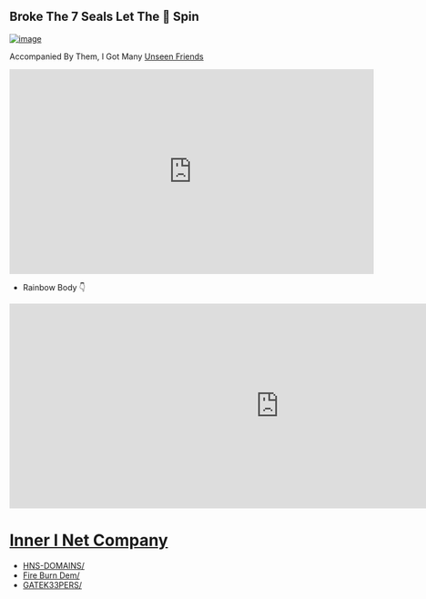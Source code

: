 ## Broke The 7 Seals Let The 🌈 Spin

[![image](https://user-images.githubusercontent.com/37987346/101999396-a37e4380-3caa-11eb-8cc6-e61fb53c7855.png)](http://shapereality.innerinetcompany.hns.to/)

Accompanied By Them, I Got Many [Unseen Friends](https://youtu.be/IVWcoXBHNFM/)

<iframe width="640" height="360" src="https://www.youtube.com/embed/IVWcoXBHNFM" frameborder="0" allow="accelerometer; autoplay; clipboard-write; encrypted-media; gyroscope; picture-in-picture" allowfullscreen></iframe>


- Rainbow Body 👇
<iframe width="946" height="360" src="https://www.youtube.com/embed/Iv8OnW0K60A" frameborder="0" allow="accelerometer; autoplay; clipboard-write; encrypted-media; gyroscope; picture-in-picture" allowfullscreen></iframe>

# [Inner I Net Company](https://dlink.innerinetcompany.hns.to/)
- [HNS-DOMAINS/](http://home.hns-domains/)
- [Fire Burn Dem/](http://fireburndem.hns.to/)
- [GATEK33PERS/](http://gatek33pers.hns.to/)


